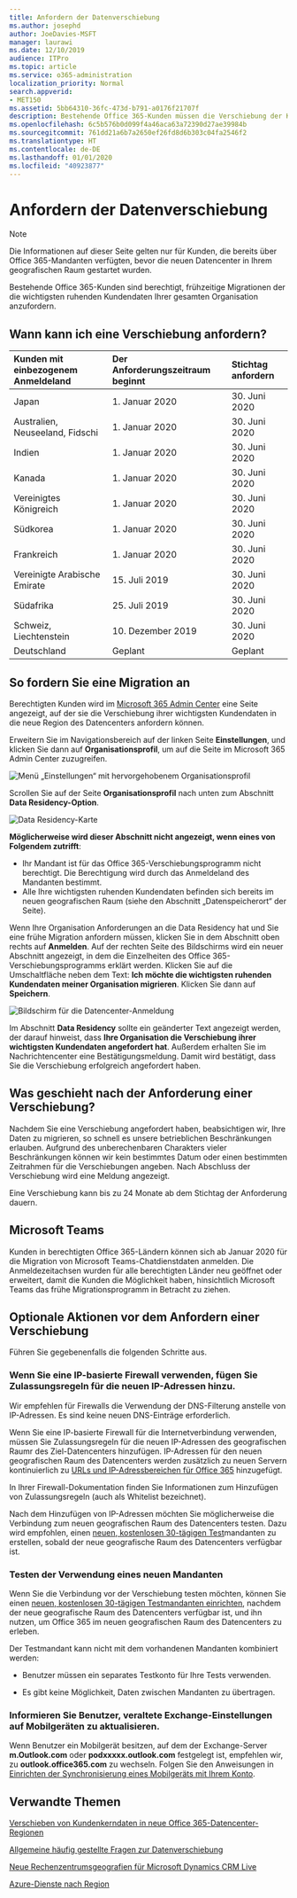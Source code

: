 ```yaml
---
title: Anfordern der Datenverschiebung
ms.author: josephd
author: JoeDavies-MSFT
manager: laurawi
ms.date: 12/10/2019
audience: ITPro
ms.topic: article
ms.service: o365-administration
localization_priority: Normal
search.appverid:
- MET150
ms.assetid: 5bb64310-36fc-473d-b791-a0176f21707f
description: Bestehende Office 365-Kunden müssen die Verschiebung der Kundendaten der teilnehmenden Office 365-Dienste in den neuen geografischen Raum vor dem Stichtag für Ihr Land anfordern.
ms.openlocfilehash: 6c5b576b0d099f4a46aca63a72390d27ae39984b
ms.sourcegitcommit: 761dd21a6b7a2650ef26fd8d6b303c04fa2546f2
ms.translationtype: HT
ms.contentlocale: de-DE
ms.lasthandoff: 01/01/2020
ms.locfileid: "40923877"
---
```

# <a name="how-to-request-your-data-move"></a>Anfordern der Datenverschiebung

> [!NOTE]
> Die Informationen auf dieser Seite gelten nur für Kunden, die bereits über Office 365-Mandanten verfügten, bevor die neuen Datencenter in Ihrem geografischen Raum gestartet wurden. 
  
Bestehende Office 365-Kunden sind berechtigt, frühzeitige Migrationen der die wichtigsten ruhenden Kundendaten Ihrer gesamten Organisation anzufordern.  
  
## <a name="when-can-i-request-a-move"></a>Wann kann ich eine Verschiebung anfordern?

|**Kunden mit einbezogenem Anmeldeland**|**Der Anforderungszeitraum beginnt**|**Stichtag anfordern**|
|:-----|:-----|:-----|
|Japan  <br/> |1. Januar 2020  <br/> |30. Juni 2020  <br/> |
|Australien, Neuseeland, Fidschi  <br/> |1. Januar 2020  <br/> |30. Juni 2020  <br/> |
|Indien  <br/> |1. Januar 2020  <br/> |30. Juni 2020  <br/> |
|Kanada  <br/> |1. Januar 2020  <br/> |30. Juni 2020  <br/> |
|Vereinigtes Königreich  <br/> |1. Januar 2020  <br/> |30. Juni 2020  <br/> |
|Südkorea  <br/> |1. Januar 2020  <br/> |30. Juni 2020  <br/> |
|Frankreich  <br/> |1. Januar 2020  <br/> |30. Juni 2020  <br/> |
|Vereinigte Arabische Emirate  <br/> |15. Juli 2019  <br/> |30. Juni 2020  <br/> |
|Südafrika  <br/> |25. Juli 2019  <br/> |30. Juni 2020  <br/> |
|Schweiz, Liechtenstein  <br/> |10. Dezember 2019  <br/> |30. Juni 2020  <br/> |
|Deutschland  <br/> |Geplant  <br/> |Geplant  <br/> |
   
## <a name="how-to-request-a-move"></a>So fordern Sie eine Migration an

Berechtigten Kunden wird im [Microsoft 365 Admin Center](https://aka.ms/365admin) eine Seite angezeigt, auf der sie die Verschiebung ihrer wichtigsten Kundendaten in die neue Region des Datencenters anfordern können.  
  
Erweitern Sie im Navigationsbereich auf der linken Seite **Einstellungen**, und klicken Sie dann auf **Organisationsprofil**, um auf die Seite im Microsoft 365 Admin Center zuzugreifen.
  
![Menü „Einstellungen“ mit hervorgehobenem Organisationsprofil](media/22799fac-32b4-4f79-ae60-3f6ffb7cfbd7.png)
  
Scrollen Sie auf der Seite **Organisationsprofil** nach unten zum Abschnitt **Data Residency-Option**. 
  
![Data Residency-Karte](media/dataresidencyae.jpg)
  
**Möglicherweise wird dieser Abschnitt nicht angezeigt, wenn eines von Folgendem zutrifft**:
- Ihr Mandant ist für das Office 365-Verschiebungsprogramm nicht berechtigt.  Die Berechtigung wird durch das Anmeldeland des Mandanten bestimmt.
- Alle Ihre wichtigsten ruhenden Kundendaten befinden sich bereits im neuen geografischen Raum (siehe den Abschnitt „Datenspeicherort“ der Seite). 
  
Wenn Ihre Organisation Anforderungen an die Data Residency hat und Sie eine frühe Migration anfordern müssen, klicken Sie in dem Abschnitt oben rechts auf **Anmelden**. Auf der rechten Seite des Bildschirms wird ein neuer Abschnitt angezeigt, in dem die Einzelheiten des Office 365-Verschiebungsprogramms erklärt werden. Klicken Sie auf die Umschaltfläche neben dem Text: **Ich möchte die wichtigsten ruhenden Kundendaten meiner Organisation migrieren**. Klicken Sie dann auf **Speichern**.
  
![Bildschirm für die Datencenter-Anmeldung](media/dataresidencyflyoutae.jpg)
  
Im Abschnitt **Data Residency** sollte ein geänderter Text angezeigt werden, der darauf hinweist, dass **Ihre Organisation die Verschiebung ihrer wichtigsten Kundendaten angefordert hat**. Außerdem erhalten Sie im Nachrichtencenter eine Bestätigungsmeldung. Damit wird bestätigt, dass Sie die Verschiebung erfolgreich angefordert haben. 


  
## <a name="what-happens-after-requesting-a-move"></a>Was geschieht nach der Anforderung einer Verschiebung?

Nachdem Sie eine Verschiebung angefordert haben, beabsichtigen wir, Ihre Daten zu migrieren, so schnell es unsere betrieblichen Beschränkungen erlauben. Aufgrund des unberechenbaren Charakters vieler Beschränkungen können wir kein bestimmtes Datum oder einen bestimmten Zeitrahmen für die Verschiebungen angeben. Nach Abschluss der Verschiebung wird eine Meldung angezeigt.
  
Eine Verschiebung kann bis zu 24 Monate ab dem Stichtag der Anforderung dauern.
  
## <a name="microsoft-teams"></a>Microsoft Teams

Kunden in berechtigten Office 365-Ländern können sich ab Januar 2020 für die Migration von Microsoft Teams-Chatdienstdaten anmelden.  Die Anmeldezeitachsen wurden für alle berechtigten Länder neu geöffnet oder erweitert, damit die Kunden die Möglichkeit haben, hinsichtlich Microsoft Teams das frühe Migrationsprogramm in Betracht zu ziehen.   

## <a name="optional-actions-before-you-request-a-move"></a>Optionale Aktionen vor dem Anfordern einer Verschiebung

Führen Sie gegebenenfalls die folgenden Schritte aus.
  
### <a name="if-you-use-an-ip-based-firewall-add-allow-rules-for-the-new-ip-addresses"></a>Wenn Sie eine IP-basierte Firewall verwenden, fügen Sie Zulassungsregeln für die neuen IP-Adressen hinzu.

Wir empfehlen für Firewalls die Verwendung der DNS-Filterung anstelle von IP-Adressen. Es sind keine neuen DNS-Einträge erforderlich.
  
Wenn Sie eine IP-basierte Firewall für die Internetverbindung verwenden, müssen Sie Zulassungsregeln für die neuen IP-Adressen des geografischen Raumr des Ziel-Datencenters hinzufügen. IP-Adressen für den neuen geografischen Raum des Datencenters werden zusätzlich zu neuen Servern kontinuierlich zu [URLs und IP-Adressbereichen für Office 365](https://go.microsoft.com/fwlink/p/?LinkId=229631) hinzugefügt.
  
In Ihrer Firewall-Dokumentation finden Sie Informationen zum Hinzufügen von Zulassungsregeln (auch als Whitelist bezeichnet).
  
Nach dem Hinzufügen von IP-Adressen möchten Sie möglicherweise die Verbindung zum neuen geografischen Raum des Datencenters testen. Dazu wird empfohlen, einen [neuen, ﻿kostenlosen 30-tägigen Test](https://go.microsoft.com/fwlink/?LinkId=522463)mandanten zu erstellen, sobald der neue geografische Raum des Datencenters verfügbar ist. 
  
### <a name="test-using-a-new-tenant"></a>Testen der Verwendung eines neuen Mandanten

Wenn Sie die Verbindung vor der Verschiebung testen möchten, können Sie einen [neuen, ﻿kostenlosen 30-tägigen Testmandanten einrichten](https://go.microsoft.com/fwlink/?LinkId=522463), nachdem der neue geografische Raum des Datencenters verfügbar ist, und ihn nutzen, um Office 365 im neuen geografischen Raum des Datencenters zu erleben. 
  
Der Testmandant kann nicht mit dem vorhandenen Mandanten kombiniert werden:
  
- Benutzer müssen ein separates Testkonto für Ihre Tests verwenden.
    
- Es gibt keine Möglichkeit, Daten zwischen Mandanten zu übertragen.
    
### <a name="notify-users-to-update-out-of-date-exchange-settings-on-mobile-devices"></a>Informieren Sie Benutzer, veraltete Exchange-Einstellungen auf Mobilgeräten zu aktualisieren.

Wenn Benutzer ein Mobilgerät besitzen, auf dem der Exchange-Server **m.Outlook.com** oder **podxxxxx.outlook.com** festgelegt ist, empfehlen wir, zu **outlook.office365.com** zu wechseln. Folgen Sie den Anweisungen in [Einrichten der Synchronisierung eines Mobilgeräts mit Ihrem Konto](https://support.office.com/article/c9139caf-01ab-41a0-827c-3c06ee569ed3).

## <a name="related-topics"></a>Verwandte Themen

[Verschieben von Kundenkerndaten in neue Office 365-Datencenter-Regionen](moving-data-to-new-datacenter-geos.md)

[Allgemeine häufig gestellte Fragen zur Datenverschiebung](data-move-faq.md)

[Neue Rechenzentrumsgeografien für Microsoft Dynamics CRM Live](https://go.microsoft.com/fwlink/p/?Linkid=615924)
  
[Azure-Dienste nach Region](https://azure.microsoft.com/regions/)
  

